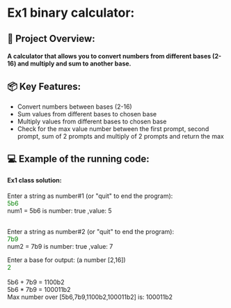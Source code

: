 # **Ex1 binary calculator:**
## 🚀 Project Overview:
#### A calculator that allows you to convert numbers from different bases (2-16) and multiply and sum to another base.

## 📦 **Key Features**:
- Convert numbers between bases (2-16)
- Sum values from different bases to chosen base
- Multiply values from different bases to chosen base
- Check for the max value number between the first prompt, second prompt, sum of 2 prompts and multiply of 2 prompts and return the max



##  💻 Example of the running code:
#### Ex1 class solution:

Enter a string as number#1 (or "quit" to end the program):<br>
<span style="color: green"> 5b6 </span><br>
num1 = 5b6 is number: true ,value: 5

<br>
Enter a string as number#2 (or "quit" to end the program):<br>
<span style="color: green"> 7b9 </span><br>
num2 = 7b9 is number: true ,value: 7<br>

Enter a base for output: (a number \[2,16])<br>
<span style="color: green"> 2 </span><br>
<br>
5b6 + 7b9 = 1100b2<br>
5b6 * 7b9 = 100011b2<br>
Max number over \[5b6,7b9,1100b2,100011b2] is: 100011b2

